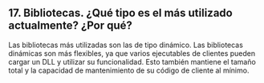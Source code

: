 ## 17. Bibliotecas. ¿Qué tipo es el más utilizado actualmente? ¿Por qué?

Las bibliotecas más utilizadas son las de tipo dinámico. Las bibliotecas dinámicas son más flexibles, ya que varios ejecutables 
de clientes pueden cargar un DLL y utilizar su funcionalidad. Esto también mantiene el tamaño total y la capacidad 
de mantenimiento de su código de cliente al mínimo.
